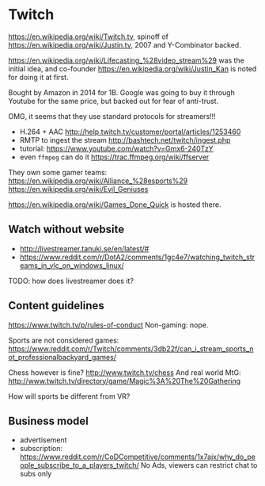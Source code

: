 # Twitch

<https://en.wikipedia.org/wiki/Twitch.tv>, spinoff of <https://en.wikipedia.org/wiki/Justin.tv>, 2007 and Y-Combinator backed.

<https://en.wikipedia.org/wiki/Lifecasting_%28video_stream%29> was the initial idea, and co-founder <https://en.wikipedia.org/wiki/Justin_Kan> is noted for doing it at first.

Bought by Amazon in 2014 for 1B. Google was going to buy it through Youtube for the same price, but backed out for fear of anti-trust.

OMG, it seems that they use standard protocols for streamers!!!

- H.264 + AAC <http://help.twitch.tv/customer/portal/articles/1253460>
- RMTP to ingest the stream <http://bashtech.net/twitch/ingest.php>
- tutorial: <https://www.youtube.com/watch?v=Gmx6-240TzY>
- even `ffmpeg` can do it <https://trac.ffmpeg.org/wiki/ffserver>

They own some gamer teams: <https://en.wikipedia.org/wiki/Alliance_%28esports%29> <https://en.wikipedia.org/wiki/Evil_Geniuses>

<https://en.wikipedia.org/wiki/Games_Done_Quick> is hosted there.

## Watch without website

- <http://livestreamer.tanuki.se/en/latest/#>
- <https://www.reddit.com/r/DotA2/comments/1gc4e7/watching_twitch_streams_in_vlc_on_windows_linux/>

TODO: how does livestreamer does it?

## Content guidelines

<https://www.twitch.tv/p/rules-of-conduct> Non-gaming: nope.

Sports are not considered games: <https://www.reddit.com/r/Twitch/comments/3db22f/can_i_stream_sports_not_professionalbackyard_games/>

Chess however is fine? <http://www.twitch.tv/chess> And real world MtG: <http://www.twitch.tv/directory/game/Magic%3A%20The%20Gathering>

How will sports be different from VR?

## Business model

- advertisement
- subscription: https://www.reddit.com/r/CoDCompetitive/comments/1x7ajx/why_do_people_subscribe_to_a_players_twitch/ No Ads, viewers can restrict chat to subs only
